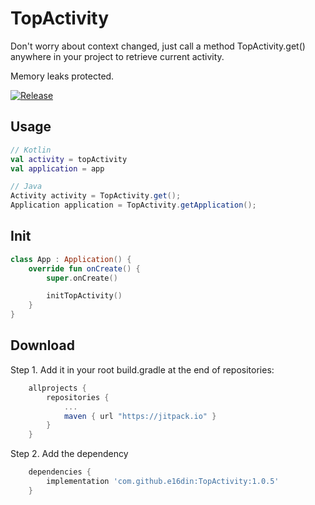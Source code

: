 # TopActivity
Don't worry about context changed, just call a method TopActivity.get() anywhere in your project to retrieve current activity.

Memory leaks protected.

[![Release](https://jitpack.io/v/e16din/TopActivity.svg)](https://jitpack.io/#e16din/TopActivity)

## Usage
```kotlin
// Kotlin
val activity = topActivity
val application = app
```

```java
// Java
Activity activity = TopActivity.get();
Application application = TopActivity.getApplication();
```


## Init
```kotlin
class App : Application() {
    override fun onCreate() {
        super.onCreate()

        initTopActivity()
    }
}
```

## Download
Step 1. Add it in your root build.gradle at the end of repositories:
```groovy
    allprojects {
        repositories {
            ...
            maven { url "https://jitpack.io" }
        }
    }
```
Step 2. Add the dependency
```groovy
    dependencies {
        implementation 'com.github.e16din:TopActivity:1.0.5'
    }
```